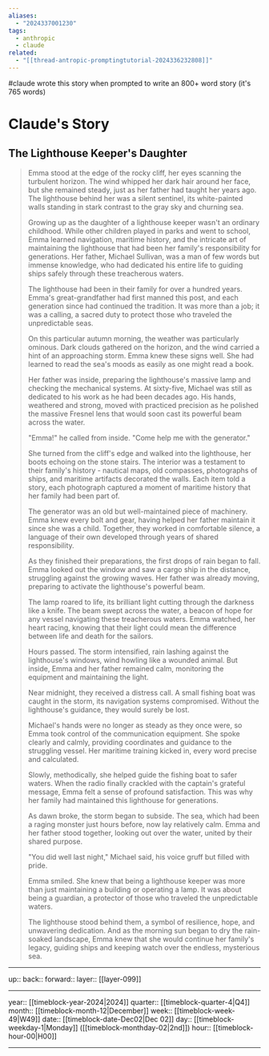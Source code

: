 ```yaml
---
aliases:
  - "2024337001230"
tags:
  - anthropic
  - claude
related:
  - "[[thread-antropic-promptingtutorial-2024336232808]]"
---
```


#claude wrote this story when prompted to write an 800+ word story (it's 765 words)

# Claude's Story
## The Lighthouse Keeper's Daughter


> Emma stood at the edge of the rocky cliff, her eyes scanning the turbulent horizon. The wind whipped her dark hair around her face, but she remained steady, just as her father had taught her years ago. The lighthouse behind her was a silent sentinel, its white-painted walls standing in stark contrast to the gray sky and churning sea.
> 
> Growing up as the daughter of a lighthouse keeper wasn't an ordinary childhood. While other children played in parks and went to school, Emma learned navigation, maritime history, and the intricate art of maintaining the lighthouse that had been her family's responsibility for generations. Her father, Michael Sullivan, was a man of few words but immense knowledge, who had dedicated his entire life to guiding ships safely through these treacherous waters.
> 
> The lighthouse had been in their family for over a hundred years. Emma's great-grandfather had first manned this post, and each generation since had continued the tradition. It was more than a job; it was a calling, a sacred duty to protect those who traveled the unpredictable seas.
> 
> On this particular autumn morning, the weather was particularly ominous. Dark clouds gathered on the horizon, and the wind carried a hint of an approaching storm. Emma knew these signs well. She had learned to read the sea's moods as easily as one might read a book.
> 
> Her father was inside, preparing the lighthouse's massive lamp and checking the mechanical systems. At sixty-five, Michael was still as dedicated to his work as he had been decades ago. His hands, weathered and strong, moved with practiced precision as he polished the massive Fresnel lens that would soon cast its powerful beam across the water.
> 
> "Emma!" he called from inside. "Come help me with the generator."
> 
> She turned from the cliff's edge and walked into the lighthouse, her boots echoing on the stone stairs. The interior was a testament to their family's history - nautical maps, old compasses, photographs of ships, and maritime artifacts decorated the walls. Each item told a story, each photograph captured a moment of maritime history that her family had been part of.
> 
> The generator was an old but well-maintained piece of machinery. Emma knew every bolt and gear, having helped her father maintain it since she was a child. Together, they worked in comfortable silence, a language of their own developed through years of shared responsibility.
> 
> As they finished their preparations, the first drops of rain began to fall. Emma looked out the window and saw a cargo ship in the distance, struggling against the growing waves. Her father was already moving, preparing to activate the lighthouse's powerful beam.
> 
> The lamp roared to life, its brilliant light cutting through the darkness like a knife. The beam swept across the water, a beacon of hope for any vessel navigating these treacherous waters. Emma watched, her heart racing, knowing that their light could mean the difference between life and death for the sailors.
> 
> Hours passed. The storm intensified, rain lashing against the lighthouse's windows, wind howling like a wounded animal. But inside, Emma and her father remained calm, monitoring the equipment and maintaining the light.
> 
> Near midnight, they received a distress call. A small fishing boat was caught in the storm, its navigation systems compromised. Without the lighthouse's guidance, they would surely be lost.
> 
> Michael's hands were no longer as steady as they once were, so Emma took control of the communication equipment. She spoke clearly and calmly, providing coordinates and guidance to the struggling vessel. Her maritime training kicked in, every word precise and calculated.
> 
> Slowly, methodically, she helped guide the fishing boat to safer waters. When the radio finally crackled with the captain's grateful message, Emma felt a sense of profound satisfaction. This was why her family had maintained this lighthouse for generations.
> 
> As dawn broke, the storm began to subside. The sea, which had been a raging monster just hours before, now lay relatively calm. Emma and her father stood together, looking out over the water, united by their shared purpose.
> 
> "You did well last night," Michael said, his voice gruff but filled with pride.
> 
> Emma smiled. She knew that being a lighthouse keeper was more than just maintaining a building or operating a lamp. It was about being a guardian, a protector of those who traveled the unpredictable waters.
> 
> The lighthouse stood behind them, a symbol of resilience, hope, and unwavering dedication. And as the morning sun began to dry the rain-soaked landscape, Emma knew that she would continue her family's legacy, guiding ships and keeping watch over the endless, mysterious sea.

***

up:: 
back:: 
forward:: 
layer:: [[layer-099]]

***

year:: [[timeblock-year-2024|2024]]
quarter:: [[timeblock-quarter-4|Q4]]
month:: [[timeblock-month-12|December]]
week:: [[timeblock-week-49|W49]]
date:: [[timeblock-date-Dec02|Dec 02]]
day:: [[timeblock-weekday-1|Monday]] ([[timeblock-monthday-02|2nd]])
hour:: [[timeblock-hour-00|H00]]

***
